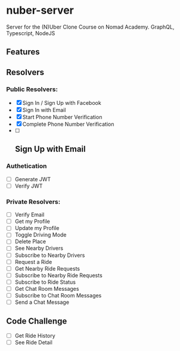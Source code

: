 # nuber-server

Server for the (N)Uber Clone Course on Nomad Academy. GraphQL, Typescript, NodeJS

## Features

## Resolvers

### Public Resolvers:

- [x] Sign In / Sign Up with Facebook
- [x] Sign In with Email
- [x] Start Phone Number Verification
- [x] Complete Phone Number Verification
- [ ] ## Sign Up with Email

### Authetication

- [ ] Generate JWT
- [ ] Verify JWT

### Private Resolvers:

- [ ] Verify Email
- [ ] Get my Profile
- [ ] Update my Profile
- [ ] Toggle Driving Mode
- [ ] Delete Place
- [ ] See Nearby Drivers
- [ ] Subscribe to Nearby Drivers
- [ ] Request a Ride
- [ ] Get Nearby Ride Requests
- [ ] Subscribe to Nearby Ride Requests
- [ ] Subscribe to Ride Status
- [ ] Get Chat Room Messages
- [ ] Subscribe to Chat Room Messages
- [ ] Send a Chat Message

## Code Challenge

- [ ] Get Ride History
- [ ] See Ride Detail
